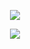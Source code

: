 <p align="center">
  <a href="https://solved.ac/red426">
    <img src="http://mazassumnida.wtf/api/v2/generate_badge?boj=red426">
  </a>
</p>

<p align="center">
  <img src="https://github-readme-stats.vercel.app/api?username=reed426&show_icons=true&theme=tokyonight">
</p>

